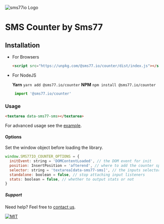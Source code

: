 ![sms77io Logo](https://www.sms77.io/wp-content/uploads/2019/07/sms77-Logo-400x79.png "sms77io Logo")

# SMS Counter by Sms77

## Installation
- For Browsers

    ```html
    <script src="https://unpkg.com/@sms77.io/counter/dist/index.js"></script>
    ```
    
- For NodeJS

   **Yarn** ```yarn add @sms77.io/counter``` **NPM** ```npm install @sms77.io/counter```

   ```javascript
    import '@sms77.io/counter'
   ```

### Usage
```html
<textarea data-sms77-sms></textarea>
```


For advanced usage see the [example](./example/index.html).
    
#### Options
Set the window object before loading the library.

```javascript
window.SMS77IO_COUNTER_OPTIONS = {
  initEvent: string = 'DOMContentLoaded', // the DOM event for init
  position: InsertPosition = 'afterend', // where to add the counter span
  selector: string = 'textarea[data-sms77-sms]', // the inputs selector
  standalone: boolean = false, // stop attaching input listeners
  stats: boolean = false, // whether to output stats or not
}
```

##### Support

Need help? Feel free to [contact us](https://www.sms77.io/en/company/contact/).

[![MIT](https://img.shields.io/badge/License-MIT-teal.svg)](./LICENSE.txt)